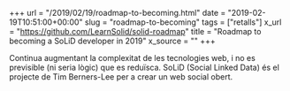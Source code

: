 +++
url = "/2019/02/19/roadmap-to-becoming.html"
date = "2019-02-19T10:51:00+00:00"
slug = "roadmap-to-becoming"
tags = ["retalls"]
x_url = "https://github.com/LearnSolid/solid-roadmap"
title = "Roadmap to becoming a SoLiD developer in 2019"
x_source = ""
+++


Continua augmentant la complexitat de les tecnologies web, i no es previsible (ni seria lògic) que es reduïsca. SoLiD (Social Linked Data) és el projecte de Tim Berners-Lee per a crear un web social obert.


